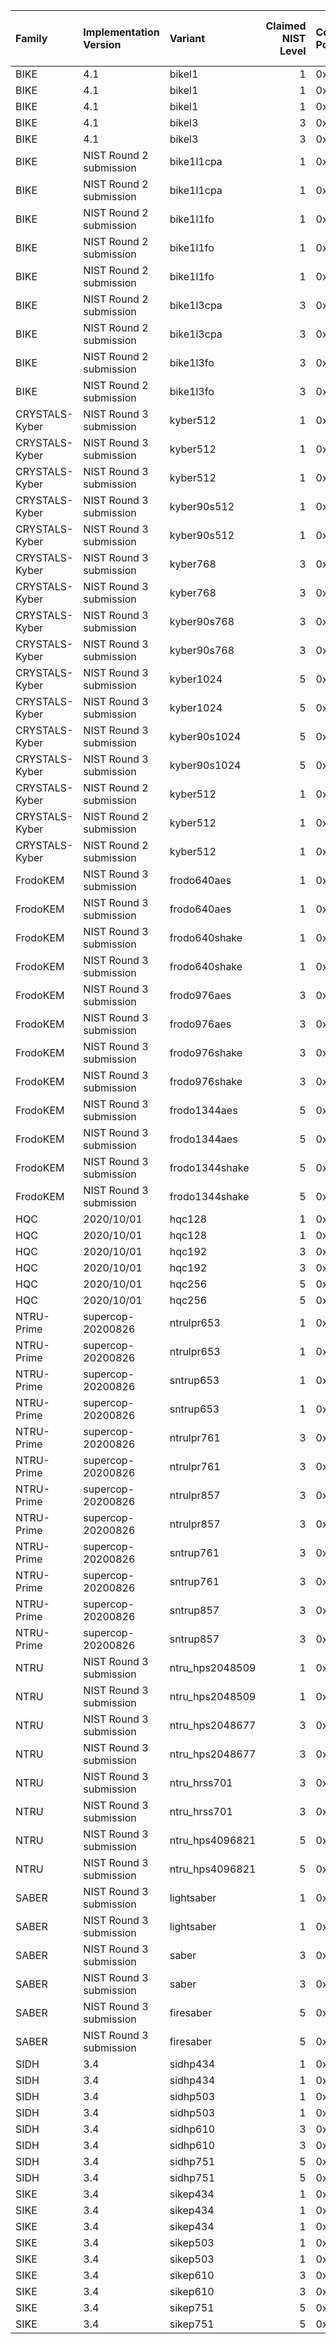 | Family         | Implementation Version   | Variant         |   Claimed NIST Level | Code Point   | Hybrid Elliptic Curve (if any)   |
|:---------------|:-------------------------|:----------------|---------------------:|:-------------|:---------------------------------|
| BIKE           | 4.1                      | bikel1          |                    1 | 0x0238       |                                  |
| BIKE           | 4.1                      | bikel1          |                    1 | 0x2F38       | secp256_r1                       |
| BIKE           | 4.1                      | bikel1          |                    1 | 0x2F37       | x25519                           |
| BIKE           | 4.1                      | bikel3          |                    3 | 0x023B       |                                  |
| BIKE           | 4.1                      | bikel3          |                    3 | 0x2F3B       | secp384_r1                       |
| BIKE           | NIST Round 2 submission  | bike1l1cpa      |                    1 | 0x0206       |                                  |
| BIKE           | NIST Round 2 submission  | bike1l1cpa      |                    1 | 0x2F06       | secp256_r1                       |
| BIKE           | NIST Round 2 submission  | bike1l1fo       |                    1 | 0x0223       |                                  |
| BIKE           | NIST Round 2 submission  | bike1l1fo       |                    1 | 0x2F23       | secp256_r1                       |
| BIKE           | NIST Round 2 submission  | bike1l1fo       |                    1 | 0x2F28       | x25519                           |
| BIKE           | NIST Round 2 submission  | bike1l3cpa      |                    3 | 0x0207       |                                  |
| BIKE           | NIST Round 2 submission  | bike1l3cpa      |                    3 | 0x2F07       | secp384_r1                       |
| BIKE           | NIST Round 2 submission  | bike1l3fo       |                    3 | 0x0224       |                                  |
| BIKE           | NIST Round 2 submission  | bike1l3fo       |                    3 | 0x2F24       | secp384_r1                       |
| CRYSTALS-Kyber | NIST Round 3 submission  | kyber512        |                    1 | 0x020F       |                                  |
| CRYSTALS-Kyber | NIST Round 3 submission  | kyber512        |                    1 | 0x2F3A       | secp256_r1                       |
| CRYSTALS-Kyber | NIST Round 3 submission  | kyber512        |                    1 | 0x2F39       | x25519                           |
| CRYSTALS-Kyber | NIST Round 3 submission  | kyber90s512     |                    1 | 0x0229       |                                  |
| CRYSTALS-Kyber | NIST Round 3 submission  | kyber90s512     |                    1 | 0x2F29       | secp256_r1                       |
| CRYSTALS-Kyber | NIST Round 3 submission  | kyber768        |                    3 | 0x0210       |                                  |
| CRYSTALS-Kyber | NIST Round 3 submission  | kyber768        |                    3 | 0x2F10       | secp384_r1                       |
| CRYSTALS-Kyber | NIST Round 3 submission  | kyber90s768     |                    3 | 0x022A       |                                  |
| CRYSTALS-Kyber | NIST Round 3 submission  | kyber90s768     |                    3 | 0x2F2A       | secp384_r1                       |
| CRYSTALS-Kyber | NIST Round 3 submission  | kyber1024       |                    5 | 0x0211       |                                  |
| CRYSTALS-Kyber | NIST Round 3 submission  | kyber1024       |                    5 | 0x2F11       | secp521_r1                       |
| CRYSTALS-Kyber | NIST Round 3 submission  | kyber90s1024    |                    5 | 0x022B       |                                  |
| CRYSTALS-Kyber | NIST Round 3 submission  | kyber90s1024    |                    5 | 0x2F2B       | secp521_r1                       |
| CRYSTALS-Kyber | NIST Round 2 submission  | kyber512        |                    1 | 0x020F       |                                  |
| CRYSTALS-Kyber | NIST Round 2 submission  | kyber512        |                    1 | 0x2F0F       | secp256_r1                       |
| CRYSTALS-Kyber | NIST Round 2 submission  | kyber512        |                    1 | 0x2F26       | x25519                           |
| FrodoKEM       | NIST Round 3 submission  | frodo640aes     |                    1 | 0x0200       |                                  |
| FrodoKEM       | NIST Round 3 submission  | frodo640aes     |                    1 | 0x2F00       | secp256_r1                       |
| FrodoKEM       | NIST Round 3 submission  | frodo640shake   |                    1 | 0x0201       |                                  |
| FrodoKEM       | NIST Round 3 submission  | frodo640shake   |                    1 | 0x2F01       | secp256_r1                       |
| FrodoKEM       | NIST Round 3 submission  | frodo976aes     |                    3 | 0x0202       |                                  |
| FrodoKEM       | NIST Round 3 submission  | frodo976aes     |                    3 | 0x2F02       | secp384_r1                       |
| FrodoKEM       | NIST Round 3 submission  | frodo976shake   |                    3 | 0x0203       |                                  |
| FrodoKEM       | NIST Round 3 submission  | frodo976shake   |                    3 | 0x2F03       | secp384_r1                       |
| FrodoKEM       | NIST Round 3 submission  | frodo1344aes    |                    5 | 0x0204       |                                  |
| FrodoKEM       | NIST Round 3 submission  | frodo1344aes    |                    5 | 0x2F04       | secp521_r1                       |
| FrodoKEM       | NIST Round 3 submission  | frodo1344shake  |                    5 | 0x0205       |                                  |
| FrodoKEM       | NIST Round 3 submission  | frodo1344shake  |                    5 | 0x2F05       | secp521_r1                       |
| HQC            | 2020/10/01               | hqc128          |                    1 | 0x022C       |                                  |
| HQC            | 2020/10/01               | hqc128          |                    1 | 0x2F2C       | secp256_r1                       |
| HQC            | 2020/10/01               | hqc192          |                    3 | 0x022D       |                                  |
| HQC            | 2020/10/01               | hqc192          |                    3 | 0x2F2D       | secp384_r1                       |
| HQC            | 2020/10/01               | hqc256          |                    5 | 0x022E       |                                  |
| HQC            | 2020/10/01               | hqc256          |                    5 | 0x2F2E       | secp521_r1                       |
| NTRU-Prime     | supercop-20200826        | ntrulpr653      |                    1 | 0x022F       |                                  |
| NTRU-Prime     | supercop-20200826        | ntrulpr653      |                    1 | 0x2F2F       | secp256_r1                       |
| NTRU-Prime     | supercop-20200826        | sntrup653       |                    1 | 0x0232       |                                  |
| NTRU-Prime     | supercop-20200826        | sntrup653       |                    1 | 0x2F32       | secp256_r1                       |
| NTRU-Prime     | supercop-20200826        | ntrulpr761      |                    3 | 0x0230       |                                  |
| NTRU-Prime     | supercop-20200826        | ntrulpr761      |                    3 | 0x2F30       | secp384_r1                       |
| NTRU-Prime     | supercop-20200826        | ntrulpr857      |                    3 | 0x0231       |                                  |
| NTRU-Prime     | supercop-20200826        | ntrulpr857      |                    3 | 0x2F31       | secp384_r1                       |
| NTRU-Prime     | supercop-20200826        | sntrup761       |                    3 | 0x0233       |                                  |
| NTRU-Prime     | supercop-20200826        | sntrup761       |                    3 | 0x2F33       | secp384_r1                       |
| NTRU-Prime     | supercop-20200826        | sntrup857       |                    3 | 0x0234       |                                  |
| NTRU-Prime     | supercop-20200826        | sntrup857       |                    3 | 0x2F34       | secp384_r1                       |
| NTRU           | NIST Round 3 submission  | ntru_hps2048509 |                    1 | 0x0214       |                                  |
| NTRU           | NIST Round 3 submission  | ntru_hps2048509 |                    1 | 0x2F14       | secp256_r1                       |
| NTRU           | NIST Round 3 submission  | ntru_hps2048677 |                    3 | 0x0215       |                                  |
| NTRU           | NIST Round 3 submission  | ntru_hps2048677 |                    3 | 0x2F15       | secp384_r1                       |
| NTRU           | NIST Round 3 submission  | ntru_hrss701    |                    3 | 0x0217       |                                  |
| NTRU           | NIST Round 3 submission  | ntru_hrss701    |                    3 | 0x2F17       | secp384_r1                       |
| NTRU           | NIST Round 3 submission  | ntru_hps4096821 |                    5 | 0x0216       |                                  |
| NTRU           | NIST Round 3 submission  | ntru_hps4096821 |                    5 | 0x2F16       | secp521_r1                       |
| SABER          | NIST Round 3 submission  | lightsaber      |                    1 | 0x0218       |                                  |
| SABER          | NIST Round 3 submission  | lightsaber      |                    1 | 0x2F18       | secp256_r1                       |
| SABER          | NIST Round 3 submission  | saber           |                    3 | 0x0219       |                                  |
| SABER          | NIST Round 3 submission  | saber           |                    3 | 0x2F19       | secp384_r1                       |
| SABER          | NIST Round 3 submission  | firesaber       |                    5 | 0x021A       |                                  |
| SABER          | NIST Round 3 submission  | firesaber       |                    5 | 0x2F1A       | secp521_r1                       |
| SIDH           | 3.4                      | sidhp434        |                    1 | 0x021B       |                                  |
| SIDH           | 3.4                      | sidhp434        |                    1 | 0x2F1B       | secp256_r1                       |
| SIDH           | 3.4                      | sidhp503        |                    1 | 0x021C       |                                  |
| SIDH           | 3.4                      | sidhp503        |                    1 | 0x2F1C       | secp256_r1                       |
| SIDH           | 3.4                      | sidhp610        |                    3 | 0x021D       |                                  |
| SIDH           | 3.4                      | sidhp610        |                    3 | 0x2F1D       | secp384_r1                       |
| SIDH           | 3.4                      | sidhp751        |                    5 | 0x021E       |                                  |
| SIDH           | 3.4                      | sidhp751        |                    5 | 0x2F1E       | secp521_r1                       |
| SIKE           | 3.4                      | sikep434        |                    1 | 0x021F       |                                  |
| SIKE           | 3.4                      | sikep434        |                    1 | 0x2F1F       | secp256_r1                       |
| SIKE           | 3.4                      | sikep434        |                    1 | 0x2F27       | x25519                           |
| SIKE           | 3.4                      | sikep503        |                    1 | 0x0220       |                                  |
| SIKE           | 3.4                      | sikep503        |                    1 | 0x2F20       | secp256_r1                       |
| SIKE           | 3.4                      | sikep610        |                    3 | 0x0221       |                                  |
| SIKE           | 3.4                      | sikep610        |                    3 | 0x2F21       | secp384_r1                       |
| SIKE           | 3.4                      | sikep751        |                    5 | 0x0222       |                                  |
| SIKE           | 3.4                      | sikep751        |                    5 | 0x2F22       | secp521_r1                       |
